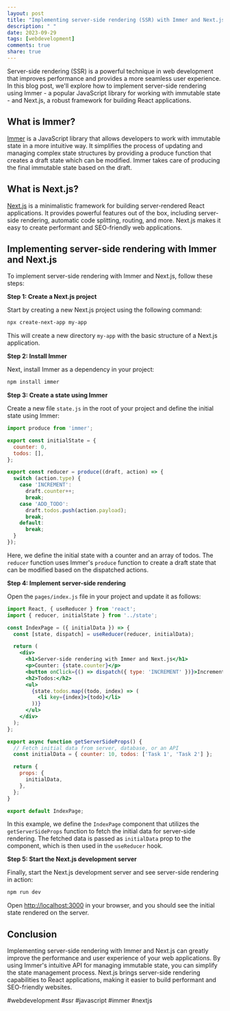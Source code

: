```yaml
---
layout: post
title: "Implementing server-side rendering (SSR) with Immer and Next.js"
description: " "
date: 2023-09-29
tags: [webdevelopment]
comments: true
share: true
---
```


Server-side rendering (SSR) is a powerful technique in web development that improves performance and provides a more seamless user experience. In this blog post, we'll explore how to implement server-side rendering using Immer - a popular JavaScript library for working with immutable state - and Next.js, a robust framework for building React applications.

## What is Immer?

[Immer](https://immerjs.github.io/immer/) is a JavaScript library that allows developers to work with immutable state in a more intuitive way. It simplifies the process of updating and managing complex state structures by providing a produce function that creates a draft state which can be modified. Immer takes care of producing the final immutable state based on the draft.

## What is Next.js?

[Next.js](https://nextjs.org/) is a minimalistic framework for building server-rendered React applications. It provides powerful features out of the box, including server-side rendering, automatic code splitting, routing, and more. Next.js makes it easy to create performant and SEO-friendly web applications.

## Implementing server-side rendering with Immer and Next.js

To implement server-side rendering with Immer and Next.js, follow these steps:

**Step 1: Create a Next.js project**

Start by creating a new Next.js project using the following command:

```bash
npx create-next-app my-app
```

This will create a new directory `my-app` with the basic structure of a Next.js application.

**Step 2: Install Immer**

Next, install Immer as a dependency in your project:

```bash
npm install immer
```

**Step 3: Create a state using Immer**

Create a new file `state.js` in the root of your project and define the initial state using Immer:

```javascript
import produce from 'immer';

export const initialState = {
  counter: 0,
  todos: [],
};

export const reducer = produce((draft, action) => {
  switch (action.type) {
    case 'INCREMENT':
      draft.counter++;
      break;
    case 'ADD_TODO':
      draft.todos.push(action.payload);
      break;
    default:
      break;
  }
});
```

Here, we define the initial state with a counter and an array of todos. The `reducer` function uses Immer's `produce` function to create a draft state that can be modified based on the dispatched actions.

**Step 4: Implement server-side rendering**

Open the `pages/index.js` file in your project and update it as follows:

```jsx
import React, { useReducer } from 'react';
import { reducer, initialState } from '../state';

const IndexPage = ({ initialData }) => {
  const [state, dispatch] = useReducer(reducer, initialData);

  return (
    <div>
      <h1>Server-side rendering with Immer and Next.js</h1>
      <p>Counter: {state.counter}</p>
      <button onClick={() => dispatch({ type: 'INCREMENT' })}>Increment</button>
      <h2>Todos:</h2>
      <ul>
        {state.todos.map((todo, index) => (
          <li key={index}>{todo}</li>
        ))}
      </ul>
    </div>
  );
};

export async function getServerSideProps() {
  // Fetch initial data from server, database, or an API
  const initialData = { counter: 10, todos: ['Task 1', 'Task 2'] };

  return {
    props: {
      initialData,
    },
  };
}

export default IndexPage;
```

In this example, we define the `IndexPage` component that utilizes the `getServerSideProps` function to fetch the initial data for server-side rendering. The fetched data is passed as `initialData` prop to the component, which is then used in the `useReducer` hook.

**Step 5: Start the Next.js development server**

Finally, start the Next.js development server and see server-side rendering in action:

```bash
npm run dev
```

Open [http://localhost:3000](http://localhost:3000) in your browser, and you should see the initial state rendered on the server.

## Conclusion

Implementing server-side rendering with Immer and Next.js can greatly improve the performance and user experience of your web applications. By using Immer's intuitive API for managing immutable state, you can simplify the state management process. Next.js brings server-side rendering capabilities to React applications, making it easier to build performant and SEO-friendly websites.

#webdevelopment #ssr #javascript #immer #nextjs